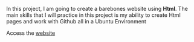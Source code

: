In this project, I am going to create a barebones website using **Html**.
The main skills that I will practice in this project is my ability to create Html pages and work with Github all in a Ubuntu Environment



Access the [website](https://gillu-afk.github.io/odin-recipes/)

